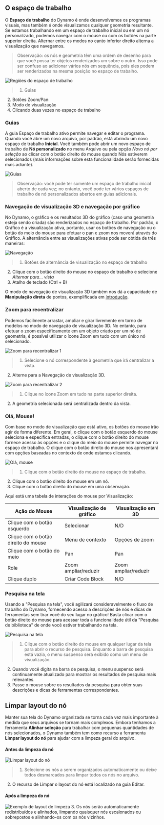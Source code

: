 

## O espaço de trabalho

O **Espaço de trabalho** do Dynamo é onde desenvolvemos os programas visuais, mas também é onde visualizamos qualquer geometria resultante. Se estamos trabalhando em um espaço de trabalho inicial ou em um nó personalizado, podemos navegar com o mouse ou com os botões na parte superior direita. Alternar entre os modos no canto inferior direito alterna a visualização que navegamos.

> Observação: os nós e geometria têm uma ordem de desenho para que você possa ter objetos renderizados um sobre o outro. Isso pode ser confuso ao adicionar vários nós em sequência, pois eles podem ser renderizados na mesma posição no espaço de trabalho.

![Regiões do espaço de trabalho](images/2-3/01-WorkspaceRegions.png)

> 1. Guias
2. Botões Zoom/Pan
3. Modo de visualização
4. Clicando duas vezes no espaço de trabalho

### Guias

A guia Espaço de trabalho ativo permite navegar e editar o programa. Quando você abre um novo arquivo, por padrão, está abrindo um novo espaço de trabalho **Inicial**. Você também pode abrir um novo espaço de trabalho de **Nó personalizado** no menu Arquivo ou pela opção *Novo nó por seleção* ao clicar com o botão direito do mouse quando Nós estiverem selecionados (mais informações sobre esta funcionalidade serão fornecidas mais adiante).

![Guias](images/2-3/02-Tabs.png)

> Observação: você pode ter somente um espaço de trabalho inicial aberto de cada vez; no entanto, você pode ter vários espaços de trabalho de nó personalizados abertos em guias adicionais.

### Navegação de visualização 3D e navegação por gráfico

No Dynamo, o gráfico e os resultados 3D do gráfico (caso uma geometria esteja sendo criada) são renderizados no espaço de trabalho. Por padrão, o Gráfico é a visualização ativa, portanto, usar os botões de navegação ou o botão do meio do mouse para efetuar o pan e zoom nos moverá através do Gráfico. A alternância entre as visualizações ativas pode ser obtida de três maneiras:

![Navegação](images/2-3/03-PreviewNavigations.png)

> 1. Botões de alternância de visualização no espaço de trabalho
2. Clique com o botão direito do mouse no espaço de trabalho e selecione *Alternar para... vista*
3. Atalho de teclado (Ctrl + B)

O modo de navegação de visualização 3D também nos dá a capacidade de **Manipulação direta** de pontos, exemplificada em [Introdução](http://primer.dynamobim.org/02_Hello-Dynamo/2-6_the_quick_start_guide.html).

### Zoom para recentralizar

Podemos facilmente arrastar, ampliar e girar livremente em torno de modelos no modo de navegação de visualização 3D. No entanto, para efetuar o zoom especificamente em um objeto criado por um nó de geometria, é possível utilizar o ícone Zoom em tudo com um único nó selecionado.

![Zoom para recentralizar 1](images/2-3/03-ZoomToRecenter_1.png)

> 1. Selecione o nó correspondente à geometria que irá centralizar a vista.
2. Alterne para a Navegação de visualização 3D.

![Zoom para recentralizar 2](images/2-3/03-ZoomToRecenter_2.png)

> 1. Clique no ícone Zoom em tudo na parte superior direita.
2. A geometria selecionada será centralizada dentro da vista.

### Olá, Mouse!

Com base no modo de visualização que está ativo, os botões do mouse irão agir de forma diferente. Em geral, o clique com o botão esquerdo do mouse seleciona e especifica entradas, o clique com o botão direito do mouse fornece acesso às opções e o clique do meio do mouse permite navegar no espaço de trabalho. O clique com o botão direito do mouse nos apresentará com opções baseadas no contexto de onde estamos clicando.

![Olá, mouse](images/2-3/04-HelloMouse.png)

> 1. Clique com o botão direito do mouse no espaço de trabalho.
2. Clique com o botão direito do mouse em um nó.
3. Clique com o botão direito do mouse em uma observação.

Aqui está uma tabela de interações do mouse por Visualização:

|**Ação do Mouse**|**Visualização de gráfico**|**Visualização em 3D**|
| -- | -- | -- |
|Clique com o botão esquerdo|Selecionar|N/D|
|Clique com o botão direito do mouse|Menu de contexto|Opções de zoom|
|Clique com o botão do meio|Pan|Pan|
|Role|Zoom ampliar/reduzir|Zoom ampliar/reduzir|
|Clique duplo|Criar Code Block|N/D|

### Pesquisa na tela

Usando a "Pesquisa na tela", você agilizará consideravelmente o fluxo de trabalho do Dynamo, fornecendo acesso a descrições de nós e dicas de ferramentas sem tirar você do seu lugar no gráfico! Basta clicar com o botão direito do mouse para acessar toda a funcionalidade útil da "Pesquisa de biblioteca" de onde você estiver trabalhando na tela.

![Pesquisa na tela](images/2-3/05-InCanvasSearch.jpg)

> 1. Clique com o botão direito do mouse em qualquer lugar da tela para abrir o recurso de pesquisa. Enquanto a barra de pesquisa está vazia, o menu suspenso será exibido como um menu de visualização.
2. Quando você digita na barra de pesquisa, o menu suspenso será continuamente atualizado para mostrar os resultados de pesquisa mais relevantes.
3. Passe o mouse sobre os resultados da pesquisa para obter suas descrições e dicas de ferramentas correspondentes.

## Limpar layout do nó

Manter sua tela do Dynamo organizada se torna cada vez mais importante à medida que seus arquivos se tornam mais complexos. Embora tenhamos a ferramenta **Alinhar seleção** para trabalhar com pequenas quantidades de nós selecionados, o Dynamo também tem como recurso a ferramenta **Limpar layout do nó** para ajudar com a limpeza geral do arquivo.

#### Antes da limpeza do nó

![Limpar layout do nó](images/2-3/06-CleanupNodeLayout.png)

> 1. Selecione os nós a serem organizados automaticamente ou deixe todos desmarcados para limpar todos os nós no arquivo.
2. O recurso de Limpar o layout do nó está localizado na guia Editar.
#### Após a limpeza do nó

![Exemplo de layout de limpeza](images/2-3/07-CleanupNodeLayout.png)
3. Os nós serão automaticamente redistribuídos e alinhados, limpando quaisquer nós escalonados ou sobrepostos e alinhando-os com os nós vizinhos.

